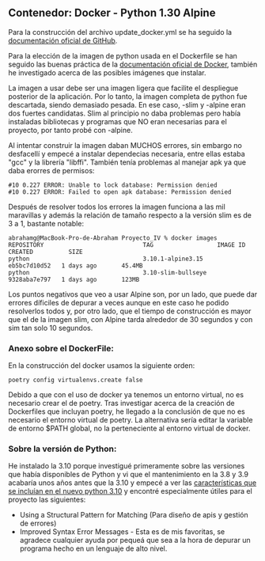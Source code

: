 ## Contenedor: Docker - Python 1.30 Alpine

Para la construcción del archivo update_docker.yml se ha seguido la [documentación oficial de GitHub](https://docs.github.com/es/actions/publishing-packages/publishing-docker-images).

Para la elección de la imagen de python usada en el Dockerfile se han seguido las buenas práctica de la [documentación oficial de Docker](https://docs.docker.com/language/python/build-images/), también he investigado acerca de las posibles imágenes que instalar.


La imagen a usar debe ser una imagen ligera que facilite el despliegue posterior de la aplicación. Por lo tanto, la imagen completa de python fue descartada, siendo demasiado pesada. En ese caso, -slim y -alpine eran dos fuertes candidatas. Slim al principio no daba problemas pero había instaladas bibliotecas y programas que NO eran necesarias para el proyecto, por tanto probé con -alpine.


Al intentar construir la imagen daban MUCHOS errores, sin embargo no desfacellí y empecé a instalar dependecias necesaria, entre ellas estaba "gcc" y la librería "libffi". También tenía problemas al manejar apk ya que daba erorres de permisos:

```console
#10 0.227 ERROR: Unable to lock database: Permission denied
#10 0.227 ERROR: Failed to open apk database: Permission denied
```


Después de resolver todos los errores la imagen funciona a las mil maravillas y  además la relación de tamaño respecto a la versión slim es de 3 a 1, bastante notable:

```console
abrahamg@MacBook-Pro-de-Abraham Proyecto_IV % docker images                        
REPOSITORY                            TAG                  IMAGE ID       CREATED          SIZE
python                                3.10.1-alpine3.15    eb5bc7d10d52   1 days ago       45.4MB
python                                3.10-slim-bullseye   9328aba7e797   1 days ago       123MB
```


Los puntos negativos que veo a usar Alpine son, por un lado, que puede dar errores díficiles de depurar a veces aunque en este caso he podido resolverlos todos y, por otro lado, que el tiempo de construcción es mayor que el de la imagen slim, con Alpine tarda alrededor de 30 segundos y con sim tan solo 10 segundos.


### Anexo sobre el DockerFile:

En la construcción del docker usamos la siguiente orden: 
```shell
poetry config virtualenvs.create false
```

Debido a que con el uso de docker ya tenemos un entorno virtual, no es necesario crear el de poetry. Tras investigar acerca de la creación de Dockerfiles que incluyan poetry, he llegado a la conclusión de que no es necesario el entorno virtual de poetry.
La alternativa sería editar la variable de entorno $PATH global, no la perteneciente al entorno virtual de docker.

### Sobre la versión de Python:

He instalado la 3.10 porque investigué primeramente sobre las versiones que había disponibles de Python y vi que el mantenimiento en la 3.8 y 3.9 acabaría unos años antes que la 3.10 y empecé a ver las [características que se incluían en el nuevo python 3.10](https://www.analyticsvidhya.com/blog/2021/08/differences-between-python-3-10-and-python-3-9-which-you-need-to-know/) y encontré especialmente útiles para el proyecto las siguientes:

* Using a Structural Pattern for Matching (Para diseño de apis y gestión de errores)
* Improved Syntax Error Messages - Esta es de mis favoritas, se agradece cualquier ayuda por pequeá que sea a la hora de depurar un programa hecho en un lenguaje de alto nivel.